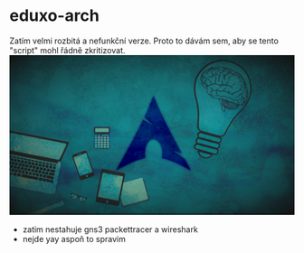 # eduxo-arch
Zatím velmi rozbitá a nefunkční verze. Proto to dávám sem, aby se tento "script" mohl řádně zkritizovat.
![plocha](plocha.png)

- zatim nestahuje gns3 packettracer a wireshark
- nejde yay aspoň to spravim
